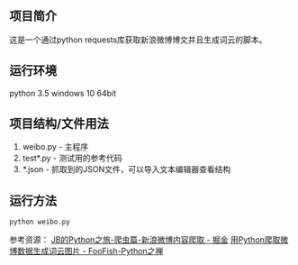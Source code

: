 ## 项目简介
这是一个通过python requests库获取新浪微博博文并且生成词云的脚本。

## 运行环境
python 3.5
windows 10 64bit

## 项目结构/文件用法

1. weibo.py - 主程序
2. test*.py - 测试用的参考代码
3. *.json   - 抓取到的JSON文件，可以导入文本编辑器查看结构


## 运行方法
`python weibo.py`

参考资源：
[JB的Python之旅-爬虫篇-新浪微博内容爬取 - 掘金](https://juejin.im/post/5b3377a0e51d4558c100fc0b)
[用Python爬取微博数据生成词云图片 - FooFish-Python之禅](https://foofish.net/python-word-cloud.html)